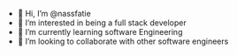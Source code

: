 - 👋 Hi, I’m @nassfatie
- 👀 I’m interested in being a full stack developer
- 🌱 I’m currently learning software Engineering 
- 💞️ I’m looking to collaborate with other software engineers 
<!---
nassfatie/nassfatie is a ✨ special ✨ repository because its `README.md` (this file) appears on your GitHub profile.
You can click the Preview link to take a look at your changes.
--->
